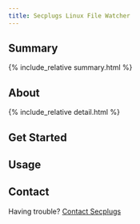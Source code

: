 ```yaml
---
title: Secplugs Linux File Watcher
---
```

## Summary
{% include_relative summary.html %}

## About
{% include_relative detail.html %}

## Get Started

## Usage


## Contact
Having trouble? [Contact Secplugs ](https://secplugs.com/contacts)